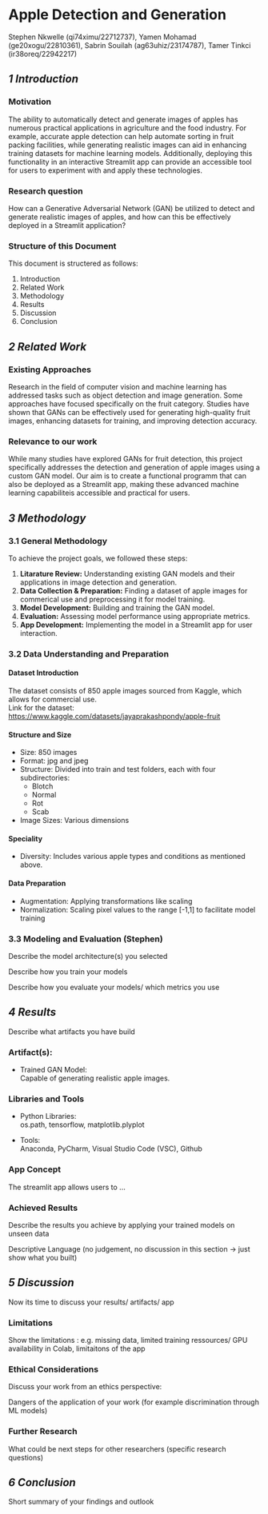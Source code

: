 # Apple Detection and Generation

Stephen Nkwelle (qi74ximu/22712737), Yamen Mohamad (ge20xogu/22810361), Sabrin Souilah (ag63uhiz/23174787), Tamer Tinkci (ir38oreq/22942217)

## *1 Introduction*
### Motivation
The ability to automatically detect and generate images of apples has numerous practical applications in agriculture and the food industry. For example, accurate apple detection can help automate sorting in fruit packing facilities, while generating realistic images can aid in enhancing training datasets for machine learning models. Additionally, deploying this functionality in an interactive Streamlit app can provide an accessible tool for users to experiment with and apply these technologies.

### Research question
How can a Generative Adversarial Network (GAN) be utilized to detect and generate realistic images of apples, and how can this be effectively deployed in a Streamlit application?


### Structure of this Document
This document is structered as follows:
1. Introduction
2. Related Work
3. Methodology
4. Results
5. Discussion
6. Conclusion

## *2 Related Work*

### Existing Approaches
Research in the field of computer vision and machine learning has addressed tasks such as object detection and image generation. Some approaches have focused specifically on the fruit category.
Studies have shown that GANs can be effectively used for generating high-quality fruit images, enhancing datasets for training, and improving detection accuracy.


### Relevance to our work
While many studies have explored GANs for fruit detection, this project specifically addresses the detection and generation of apple images using a custom GAN model. Our aim is to create a functional programm that can also be deployed as a Streamlit app, making these advanced machine learning capabiliteis accessible and practical for users.

## *3 Methodology*
### 3.1 General Methodology

To achieve the project goals, we followed these steps:
1. **Litarature Review:** Understanding existing GAN models and their applications in image detection and generation.
2. **Data Collection & Preparation:** Finding a dataset of apple images for commerical use and preprocessing it for model training.
3. **Model Development:** Building and training the GAN model.
4. **Evaluation:** Assessing model performance using appropriate metrics.
5. **App Development:** Implementing the model in a Streamlit app for user interaction.

### 3.2 Data Understanding and Preparation
#### Dataset Introduction  
The dataset consists of 850 apple images sourced from Kaggle, which allows for commercial use.  
Link for the dataset:   https://www.kaggle.com/datasets/jayaprakashpondy/apple-fruit  

#### Structure and Size
- Size: 850 images
- Format: jpg and jpeg
- Structure: Divided into train and test folders, each with four subdirectories:
    - Blotch
    - Normal
    - Rot
    - Scab
- Image Sizes: Various dimensions

#### Speciality
- Diversity: Includes various apple types and conditions as mentioned above.

#### Data Preparation
- Augmentation: Applying transformations like scaling
- Normalization: Scaling pixel values to the range [-1,1] to facilitate model training


### 3.3 Modeling and Evaluation (Stephen)

Describe the model architecture(s) you selected

Describe how you train your models

Describe how you evaluate your models/ which metrics you use

## *4 Results*
Describe what artifacts you have build
### Artifact(s):
- Trained GAN Model:  
Capable of generating realistic apple images.


### Libraries and Tools
- Python Libraries:  
os.path, tensorflow, matplotlib.plyplot

- Tools:  
Anaconda, PyCharm, Visual Studio Code (VSC), Github

### App Concept
The streamlit app allows users to ...

### Achieved Results
Describe the results you achieve by applying your trained models on unseen data

Descriptive Language (no judgement, no discussion in this section -> just show what you built)

## *5 Discussion*
Now its time to discuss your results/ artifacts/ app 

### Limitations
Show the limitations : e.g. missing data, limited training ressources/ GPU availability in Colab, limitaitons of the app

### Ethical Considerations
Discuss your work from an ethics perspective:

Dangers of the application of your work (for example discrimination through ML models)


### Further Research
What could be next steps for other researchers (specific research questions)

## *6 Conclusion*
Short summary of your findings and outlook
